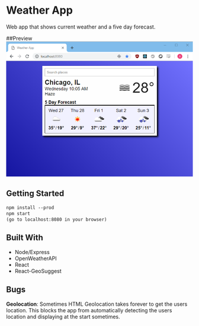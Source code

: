 # Weather App

Web app that shows current weather and a five day forecast.

##Preview
![Preview image not loading](/Preview.png) 
## Getting Started
```
npm install --prod  
npm start
(go to localhost:8080 in your browser)
```

## Built With

* Node/Express
* OpenWeatherAPI
* React
* React-GeoSuggest

## Bugs

**Geolocation**: Sometimes HTML Geolocation takes forever to get the users location.
This blocks the app from automatically detecting the users location and displaying at the start sometimes.